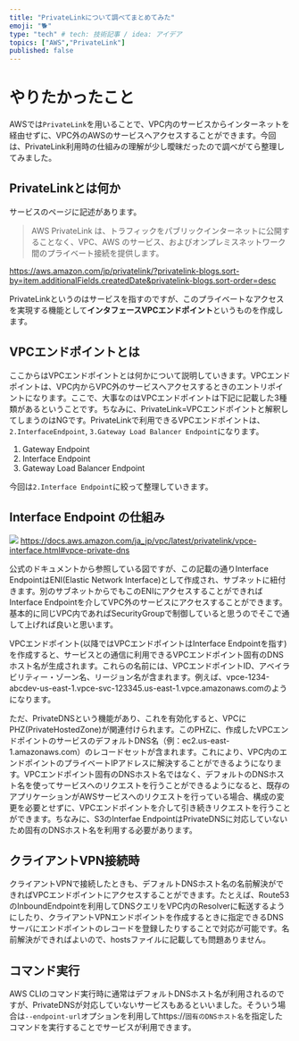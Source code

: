 ```yaml
---
title: "PrivateLinkについて調べてまとめてみた"
emoji: "🐕"
type: "tech" # tech: 技術記事 / idea: アイデア
topics: ["AWS","PrivateLink"]
published: false
---
```


# やりたかったこと
AWSでは`PrivateLink`を用いることで、VPC内のサービスからインターネットを経由せずに、VPC外のAWSのサービスへアクセスすることができます。今回は、PrivateLink利用時の仕組みの理解が少し曖昧だったので調べがてら整理してみました。

## PrivateLinkとは何か
サービスのページに記述があります。

> AWS PrivateLink は、トラフィックをパブリックインターネットに公開することなく、VPC、AWS のサービス、およびオンプレミスネットワーク間のプライベート接続を提供します。

https://aws.amazon.com/jp/privatelink/?privatelink-blogs.sort-by=item.additionalFields.createdDate&privatelink-blogs.sort-order=desc

PrivateLinkというのはサービスを指すのですが、このプライベートなアクセスを実現する機能として**インタフェースVPCエンドポイント**というものを作成します。

## VPCエンドポイントとは
ここからはVPCエンドポイントとは何かについて説明していきます。VPCエンドポイントは、VPC内からVPC外のサービスへアクセスするときのエントリポイントになります。ここで、大事なのはVPCエンドポイントは下記に記載した3種類があるということです。ちなみに、PrivateLink=VPCエンドポイントと解釈してしまうのはNGです。PrivateLinkで利用できるVPCエンドポイントは、`2.InterfaceEndpoint`, `3.Gateway Load Balancer Endpoint`になります。

1. Gateway Endpoint
1. Interface Endpoint
1. Gateway Load Balancer Endpoint

今回は`2.Interface Endpoint`に絞って整理していきます。

## Interface Endpoint の仕組み
![](https://storage.googleapis.com/zenn-user-upload/1ezynh5nsr1ecqdf5cpedd3k6kfv)
https://docs.aws.amazon.com/ja_jp/vpc/latest/privatelink/vpce-interface.html#vpce-private-dns

公式のドキュメントから参照している図ですが、この記載の通りInterface EndpointはENI(Elastic Network Interface)として作成され、サブネットに紐付きます。別のサブネットからでもこのENIにアクセスすることができればInterface Endpointを介してVPC外のサービスにアクセスすることができます。基本的に同じVPC内であればSecurityGroupで制御していると思うのでそこで通して上げれば良いと思います。

VPCエンドポイント(以降ではVPCエンドポイントはInterface Endpointを指す)を作成すると、サービスとの通信に利用できるVPCエンドポイント固有のDNSホスト名が生成されます。これらの名前には、VPCエンドポイントID、アベイラビリティー・ゾーン名、リージョン名が含まれます。例えば、vpce-1234-abcdev-us-east-1.vpce-svc-123345.us-east-1.vpce.amazonaws.comのようになります。

ただ、PrivateDNSという機能があり、これを有効化すると、VPCにPHZ(PrivateHostedZone)が関連付けられます。このPHZに、作成したVPCエンドポイントのサービスのデフォルトDNS名（例：ec2.us-east-1.amazonaws.com）のレコードセットが含まれます。これにより、VPC内のエンドポイントのプライベートIPアドレスに解決することができるようになります。VPCエンドポイント固有のDNSホスト名ではなく、デフォルトのDNSホスト名を使ってサービスへのリクエストを行うことができるようになると、既存のアプリケーションがAWSサービスへのリクエストを行っている場合、構成の変更を必要とせずに、VPCエンドポイントを介して引き続きリクエストを行うことができます。ちなみに、S3のInterfae EndpointはPrivateDNSに対応していないため固有のDNSホスト名を利用する必要があります。

## クライアントVPN接続時
クライアントVPNで接続したときも、デフォルトDNSホスト名の名前解決ができればVPCエンドポイントにアクセスすることができます。たとえば、Route53のInboundEndpointを利用してDNSクエリをVPC内のResolverに転送するようにしたり、クライアントVPNエンドポイントを作成するときに指定できるDNSサーバにエンドポイントのレコードを登録したりすることで対応が可能です。名前解決ができればよいので、hostsファイルに記載しても問題ありません。

## コマンド実行
AWS CLIのコマンド実行時に通常はデフォルトDNSホスト名が利用されるのですが、PrivateDNSが対応していないサービスもあるといいました。そういう場合は`--endpoint-url`オプションを利用してhttps://`固有のDNSホスト名`を指定したコマンドを実行することでサービスが利用できます。

